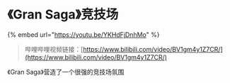 # 《Gran Saga》竞技场

{% embed url="https://youtu.be/YKHdFjDnhMo" %}

> 哔哩哔哩视频链接：[https://www.bilibili.com/video/BV1gm4y1Z7CR/](https://www.bilibili.com/video/BV1gm4y1Z7CR/)

《Gran Saga》营造了一个很强的竞技场氛围
